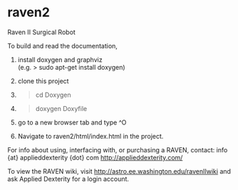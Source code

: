 raven2
======

Raven II Surgical Robot

To build and read the documentation, 

1. install doxygen and graphviz  
(e.g. > sudo apt-get install doxygen)

1. clone this project

1. > cd Doxygen

1. > doxygen Doxyfile

1. go to a new browser tab and type ^O

1. Navigate to raven2/html/index.html in the project.


For info about using, interfacing with, or purchasing a RAVEN, contact: info {at} applieddexterity {dot} com
http://applieddexterity.com/

To view the RAVEN wiki, visit http://astro.ee.washington.edu/ravenIIwiki and ask Applied Dexterity for a login account.
